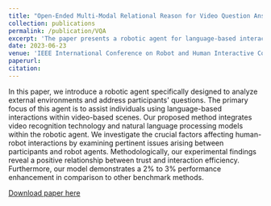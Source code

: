 ```yaml
---
title: "Open-Ended Multi-Modal Relational Reason for Video Question Answering"
collection: publications
permalink: /publication/VQA
excerpt: 'The paper presents a robotic agent for language-based interactions in video scenes, emphasizing the role of trust and achieving a 2% to 3% performance boost over benchmarks.'
date: 2023-06-23
venue: 'IEEE International Conference on Robot and Human Interactive Communication'
paperurl: 
citation: 
---
```


In this paper, we introduce a robotic agent specifically designed to analyze external environments and address participants' questions. The primary focus of this agent is to assist individuals using language-based interactions within video-based scenes. Our proposed method integrates video recognition technology and natural language processing models within the robotic agent. We investigate the crucial factors affecting human-robot interactions by examining pertinent issues arising between participants and robot agents. Methodologically, our experimental findings reveal a positive relationship between trust and interaction efficiency. Furthermore, our model demonstrates a 2\% to 3\% performance enhancement in comparison to other benchmark methods.

[Download paper here](http://chenwei-1999.github.io/files/2012.00822.pdf)
